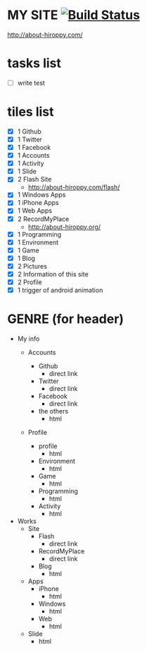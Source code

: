 # MY SITE [![Build Status](https://travis-ci.org/abouthiroppy/metroHomePage.png?branch=master)](https://travis-ci.org/abouthiroppy/metroHomePage)
http://about-hiroppy.com/

# tasks list
- [ ] write test  

# tiles list
- [x] 1 Github
- [x] 1 Twitter
- [x] 1 Facebook
- [x] 1 Accounts
- [x] 1 Activity
- [x] 1 Slide
- [x] 2 Flash Site
    - http://about-hiroppy.com/flash/
- [x] 1 Windows Apps
- [x] 1 iPhone Apps
- [x] 1 Web Apps
- [x] 2 RecordMyPlace
    - http://about-hiroppy.org/
- [x] 1 Programming
- [x] 1 Environment
- [x] 1 Game
- [x] 1 Blog
- [x] 2 Pictures
- [x] 2 Information of this site
- [x] 2 Profile
- [x] 1 trigger of android animation

# GENRE (for header)

- My info
    - Accounts
        - Github
            - direct link
        - Twitter
            - direct link
        - Facebook
            - direct link
        - the others
            - html

    - Profile
        - profile
            - html
        - Environment
            - html
        - Game
            - html
        - Programming
            - html
        - Activity
            - html
- Works
    - Site
        - Flash
            - direct link
        - RecordMyPlace
            - direct link
        - Blog
            - html
    - Apps
        - iPhone
            - html
        - Windows
            - html
        - Web
            - html
    - Slide
        - html  
        